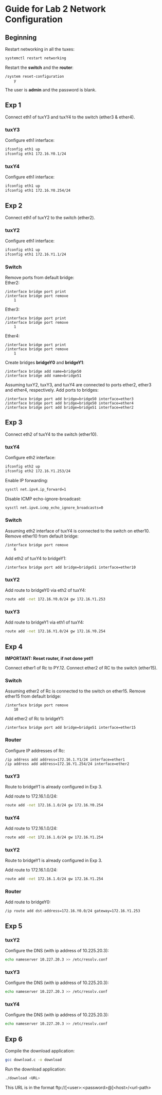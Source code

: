# Guide for Lab 2 Network Configuration

## Beginning
Restart networking in all the tuxes:
```bash
systemctl restart networking
```

Restart the **switch** and the **router**:
```
/system reset-configuration
    y
``` 

The user is **admin** and the password is blank.

## Exp 1

Connect eth1 of tuxY3 and tuxY4 to the switch (ether3 & ether4).

### tuxY3
Configure eth1 interface:
```bash
ifconfig eth1 up
ifconfig eth1 172.16.Y0.1/24
```

### tuxY4
Configure eth1 interface:
```bash
ifconfig eth1 up
ifconfig eth1 172.16.Y0.254/24
```

## Exp 2

Connect eth1 of tuxY2 to the switch (ether2).

### tuxY2
Configure eth1 interface:
```bash
ifconfig eth1 up
ifconfig eth1 172.16.Y1.1/24
```

### Switch
Remove ports from default bridge:  
Ether2:
```
/interface bridge port print
/interface bridge port remove
    1
```
Ether3:
```
/interface bridge port print
/interface bridge port remove
    1
```
Ether4:
```
/interface bridge port print
/interface bridge port remove
    1
```

Create bridges **bridgeY0** and **bridgeY1**:
```
/interface bridge add name=bridge50
/interface bridge add name=bridge51
```

Assuming tuxY2, tuxY3, and tuxY4 are connected to ports ether2, ether3 and ether4, respectively. Add ports to bridges:
```
/interface bridge port add bridge=bridge50 interface=ether3
/interface bridge port add bridge=bridge50 interface=ether4
/interface bridge port add bridge=bridge51 interface=ether2
```

## Exp 3

Connect eth2 of tuxY4 to the switch (ether10).

### tuxY4
Configure eth2 interface:
```bash
ifconfig eth2 up
ifconfig eth2 172.16.Y1.253/24
```

Enable IP forwarding:
```bash
sysctl net.ipv4.ip_forward=1
```

Disable ICMP echo-ignore-broadcast:
```bash
sysctl net.ipv4.icmp_echo_ignore_broadcasts=0
```

### Switch

Assuming eth2 interface of tuxY4 is connected to the switch on ether10.
Remove ether10 from default bridge:
```
/interface bridge port remove 
    6
```

Add eth2 of tuxY4 to bridgeY1:
```
/interface bridge port add bridge=bridge51 interface=ether10
```

### tuxY2

Add route to bridgeY0 via eth2 of tuxY4:
```bash
route add -net 172.16.Y0.0/24 gw 172.16.Y1.253
```

### tuxY3

Add route to bridgeY1 via eth1 of tuxY4:
```bash
route add -net 172.16.Y1.0/24 gw 172.16.Y0.254
```

## Exp 4

**IMPORTANT: Reset router, if not done yet!!**

Connect ether1 of Rc to PY.12.
Connect ether2 of RC to the switch (ether15).

### Switch

Assuming ether2 of Rc is connected to the switch on ether15.
Remove ether15 from default bridge:
```
/interface bridge port remove 
    10
```

Add ether2 of Rc to bridgeY1:
```
/interface bridge port add bridge=bridge51 interface=ether15
```

### Router

Configure IP addresses of Rc:
```
/ip address add address=172.16.1.Y1/24 interface=ether1
/ip address add address=172.16.Y1.254/24 interface=ether2
```

### tuxY3

Route to bridgeY1 is already configured in Exp 3.

Add route to 172.16.1.0/24:
```bash
route add -net 172.16.1.0/24 gw 172.16.Y0.254
```

### tuxY4

Add route to 172.16.1.0/24:
```bash
route add -net 172.16.1.0/24 gw 172.16.Y1.254
```

### tuxY2

Route to bridgeY1 is already configured in Exp 3.

Add route to 172.16.1.0/24:
```bash
route add -net 172.16.1.0/24 gw 172.16.Y1.254
```

### Router

Add route to bridgeY0:
```
/ip route add dst-address=172.16.Y0.0/24 gateway=172.16.Y1.253
```

## Exp 5

### tuxY2

Configure the DNS (with ip address of 10.225.20.3):
```bash
echo nameserver 10.227.20.3 >> /etc/resolv.conf
```

### tuxY3

Configure the DNS (with ip address of 10.225.20.3):
```bash
echo nameserver 10.227.20.3 >> /etc/resolv.conf
```

### tuxY4

Configure the DNS (with ip address of 10.225.20.3):
```bash
echo nameserver 10.227.20.3 >> /etc/resolv.conf
```

## Exp 6

Compile the download application:
```bash
gcc download.c -o download
```

Run the download application:
```bash
./download <URL>
```

This URL is in the format ftp://[\<user>:\<password>@]\<host>/\<url-path>

